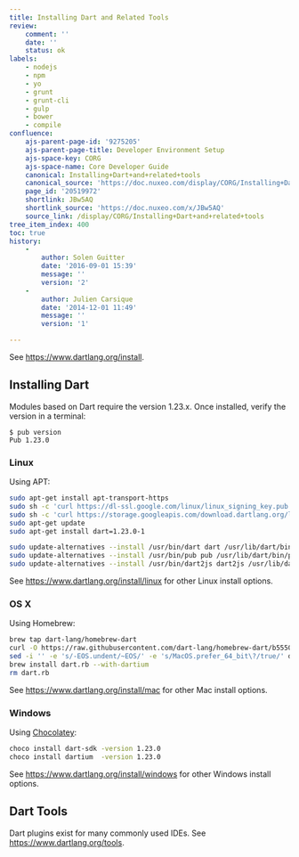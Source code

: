 ```yaml
---
title: Installing Dart and Related Tools
review:
    comment: ''
    date: ''
    status: ok
labels:
    - nodejs
    - npm
    - yo
    - grunt
    - grunt-cli
    - gulp
    - bower
    - compile
confluence:
    ajs-parent-page-id: '9275205'
    ajs-parent-page-title: Developer Environment Setup
    ajs-space-key: CORG
    ajs-space-name: Core Developer Guide
    canonical: Installing+Dart+and+related+tools
    canonical_source: 'https://doc.nuxeo.com/display/CORG/Installing+Dart+and+related+tools'
    page_id: '20519972'
    shortlink: JBw5AQ
    shortlink_source: 'https://doc.nuxeo.com/x/JBw5AQ'
    source_link: /display/CORG/Installing+Dart+and+related+tools
tree_item_index: 400
toc: true
history:
    -
        author: Solen Guitter
        date: '2016-09-01 15:39'
        message: ''
        version: '2'
    -
        author: Julien Carsique
        date: '2014-12-01 11:49'
        message: ''
        version: '1'

---
```


See <https://www.dartlang.org/install>.

## Installing Dart

Modules based on Dart require the version 1.23.x. Once installed, verify the version in a terminal:

```
$ pub version
Pub 1.23.0
```

### Linux

Using APT:

```bash
sudo apt-get install apt-transport-https
sudo sh -c 'curl https://dl-ssl.google.com/linux/linux_signing_key.pub | apt-key add -'
sudo sh -c 'curl https://storage.googleapis.com/download.dartlang.org/linux/debian/dart_stable.list > /etc/apt/sources.list.d/dart_stable.list'
sudo apt-get update
sudo apt-get install dart=1.23.0-1

sudo update-alternatives --install /usr/bin/dart dart /usr/lib/dart/bin/dart 0
sudo update-alternatives --install /usr/bin/pub pub /usr/lib/dart/bin/pub 0
sudo update-alternatives --install /usr/bin/dart2js dart2js /usr/lib/dart/bin/dart2js 0
```

See https://www.dartlang.org/install/linux for other Linux install options.

### OS X

Using Homebrew:

```bash
brew tap dart-lang/homebrew-dart
curl -O https://raw.githubusercontent.com/dart-lang/homebrew-dart/b55507ab62b2e724b62e58a8e5363a726e34b7e7/dart.rb
sed -i '' -e 's/-EOS.undent/~EOS/' -e 's/MacOS.prefer_64_bit\?/true/' dart.rb
brew install dart.rb --with-dartium
rm dart.rb
```

See https://www.dartlang.org/install/mac for other Mac install options.

### Windows

Using [Chocolatey](https://chocolatey.org/install):

```bash
choco install dart-sdk -version 1.23.0
choco install dartium  -version 1.23.0
```

See https://www.dartlang.org/install/windows for other Windows install options.


## Dart Tools

Dart plugins exist for many commonly used IDEs. See <https://www.dartlang.org/tools>.
